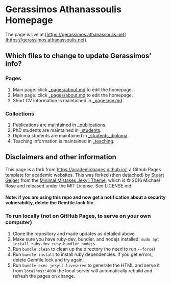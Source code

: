 # Gerassimos Athanassoulis Homepage

The page is live at [https://gerassimos.athanassoulis.net](https://gerassimos.athanassoulis.net).

## Which files to change to update Gerassimos' info?

### Pages
1. Main page: click [_pages/about.md](https://github.com/makathan/makathan.github.io/edit/master/_pages/about.md) to edit the homepage.
1. Main page: click [_pages/about.md](../edit/master/_pages/about.md) to edit the homepage.
1. Short CV information is maintained in [_pages/cv.md](master/_pages/cv.md).

### Collections
1. Publications are maintained in [_publications](https://github.com/makathan/makathan.github.io/tree/master/_publications).
1. PhD students are maintained in [_students](https://github.com/makathan/makathan.github.io/tree/master/_students).
1. Diploma students are maintained in [_students_diploma](https://github.com/makathan/makathan.github.io/tree/master/_students_diploma).
1. Teaching information is maintained in [_teaching](https://github.com/makathan/makathan.github.io/tree/master/_teaching).

## Disclaimers and other information

This page is a fork from https://academicpages.github.io/, a Github Pages template for academic websites. This was forked (then detached) by [Stuart Geiger](https://github.com/staeiou) from the [Minimal Mistakes Jekyll Theme](https://mmistakes.github.io/minimal-mistakes/), which is © 2016 Michael Rose and released under the MIT License. See LICENSE.md.

#### Note: if you are using this repo and now get a notification about a security vulnerability, delete the Gemfile.lock file. 

### To run locally (not on GitHub Pages, to serve on your own computer)

1. Clone the repository and made updates as detailed above
1. Make sure you have ruby-dev, bundler, and nodejs installed: `sudo apt install ruby-dev ruby-bundler nodejs`
1. Run `bundle clean` to clean up the directory (no need to run `--force`)
1. Run `bundle install` to install ruby dependencies. If you get errors, delete Gemfile.lock and try again.
1. Run `bundle exec jekyll liveserve` to generate the HTML and serve it from `localhost:4000` the local server will automatically rebuild and refresh the pages on change.

